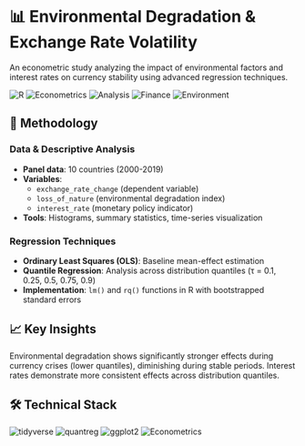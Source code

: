 # 📊 Environmental Degradation & Exchange Rate Volatility

An econometric study analyzing the impact of environmental factors and interest rates on currency stability using advanced regression techniques.

![R](https://img.shields.io/badge/R-4.x-blue.svg)
![Econometrics](https://img.shields.io/badge/Econometrics-Panel%20Data-green.svg)
![Analysis](https://img.shields.io/badge/Analysis-Quantile%20Regression-yellow.svg)
![Finance](https://img.shields.io/badge/Finance-Risk%20Analysis-red.svg)
![Environment](https://img.shields.io/badge/Environmental-Economics-brightgreen.svg)

## 🧮 Methodology

### Data & Descriptive Analysis
- **Panel data**: 10 countries (2000-2019)
- **Variables**: 
  - `exchange_rate_change` (dependent variable)
  - `loss_of_nature` (environmental degradation index)
  - `interest_rate` (monetary policy indicator)
- **Tools**: Histograms, summary statistics, time-series visualization

### Regression Techniques
- **Ordinary Least Squares (OLS)**: Baseline mean-effect estimation
- **Quantile Regression**: Analysis across distribution quantiles (τ = 0.1, 0.25, 0.5, 0.75, 0.9)
- **Implementation**: `lm()` and `rq()` functions in R with bootstrapped standard errors

## 📈 Key Insights

Environmental degradation shows significantly stronger effects during currency crises (lower quantiles), diminishing during stable periods. Interest rates demonstrate more consistent effects across distribution quantiles.

## 🛠️ Technical Stack

![tidyverse](https://img.shields.io/badge/tidyverse-Data%20Wrangling-blue.svg)
![quantreg](https://img.shields.io/badge/quantreg-Quantile%20Analysis-green.svg)
![ggplot2](https://img.shields.io/badge/ggplot2-Visualization-orange.svg)
![Econometrics](https://img.shields.io/badge/Methods-Panel%20Analysis-lightgrey.svg)
